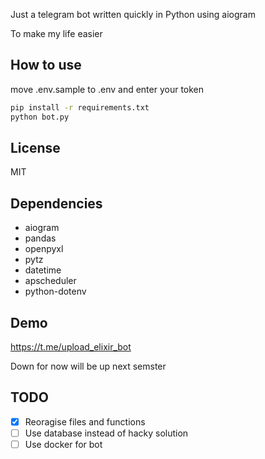 Just a telegram bot written quickly in Python using aiogram

To make my life easier

## How to use

move .env.sample to .env and enter your token

```bash
pip install -r requirements.txt
python bot.py
```

## License

MIT

## Dependencies

- aiogram
- pandas
- openpyxl
- pytz
- datetime
- apscheduler
- python-dotenv

## Demo

https://t.me/upload_elixir_bot

Down for now will be up next semster

## TODO

- [x] Reoragise files and functions
- [ ] Use database instead of hacky solution
- [ ] Use docker for bot
